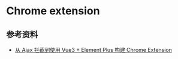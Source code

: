 # Chrome extension

## 参考资料

- [从 Ajax 拦截到使用 Vue3 + Element Plus 构建 Chrome Extension](https://juejin.cn/post/6970892572398977061)
